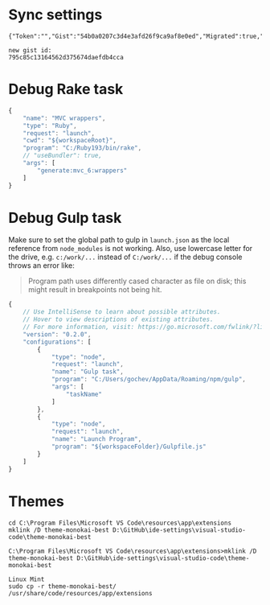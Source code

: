 # Sync settings
```
{"Token":"","Gist":"54b0a0207c3d4e3afd26f9ca9af8e0ed","Migrated":true,"ProxyIP":null,"ProxyPort":null}

new gist id:
795c85c13164562d375674daefdb4cca

```

# Debug Rake task

```javascript
{
    "name": "MVC wrappers",
    "type": "Ruby",
    "request": "launch",
    "cwd": "${workspaceRoot}",
    "program": "C:/Ruby193/bin/rake",
    // "useBundler": true,
    "args": [
        "generate:mvc_6:wrappers"
    ]
}
```

# Debug Gulp task

Make sure to set the global path to gulp in `launch.json` as the local reference from `node_modules` is not working. Also, use lowercase letter for the drive, e.g. `c:/work/...` instead of `C:/work/...` if the debug console throws an error like:

>Program path uses differently cased character as file on disk; this might result in breakpoints not being hit.



```javascript
{
    // Use IntelliSense to learn about possible attributes.
    // Hover to view descriptions of existing attributes.
    // For more information, visit: https://go.microsoft.com/fwlink/?linkid=830387
    "version": "0.2.0",
    "configurations": [
        {
            "type": "node",
            "request": "launch",
            "name": "Gulp task",
            "program": "C:/Users/gochev/AppData/Roaming/npm/gulp",
            "args": [
                "taskName"
            ]
        },
        {
            "type": "node",
            "request": "launch",
            "name": "Launch Program",
            "program": "${workspaceFolder}/Gulpfile.js"
        }
    ]
}
```
# Themes
```
cd C:\Program Files\Microsoft VS Code\resources\app\extensions
mklink /D theme-monokai-best D:\GitHub\ide-settings\visual-studio-code\theme-monokai-best

C:\Program Files\Microsoft VS Code\resources\app\extensions>mklink /D theme-monokai-best D:\GitHub\ide-settings\visual-studio-code\theme-monokai-best

Linux Mint
sudo cp -r theme-monokai-best/ /usr/share/code/resources/app/extensions 
```
